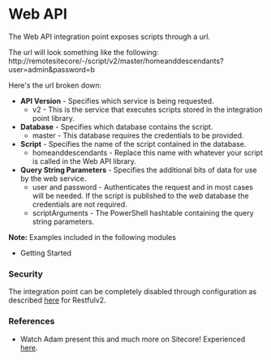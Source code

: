 # Web API

The Web API integration point exposes scripts through a url.

The url will look something like the following:
http://remotesitecore/-/script/v2/master/homeanddescendants?user=admin&password=b

Here's the url broken down:

* **API Version** - Specifies which service is being requested.
  * v2 - This is the service that executes scripts stored in the integration point library.
* **Database** - Specifies which database contains the script.
  * master - This database requires the credentials to be provided.
* **Script** - Specifies the name of the script contained in the database.
  * homeanddescendants - Replace this name with whatever your script is called in the Web API library.
* **Query String Parameters** - Specifies the additional bits of data for use by the web service.
  * user and password - Authenticates the request and in most cases will be needed. If the script is published to the *web* database the credentials are not required.
  * scriptArguments - The PowerShell hashtable containing the query string parameters.

**Note:** Examples included in the following modules
* Getting Started

### Security

The integration point can be completely disabled through configuration as described [here](security.md) for Restfulv2.

### References

* Watch Adam present this and much more on Sitecore! Experienced [here][1].

[1]: https://vimeo.com/134196432